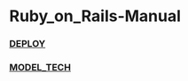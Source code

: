 # Ruby_on_Rails-Manual

### [DEPLOY](https://github.com/Ryoji7k/Ruby_on_Rails-Manual/blob/master/DEPLOY.md)

### [MODEL_TECH](https://github.com/Ryoji7k/Ruby_on_Rails-Manual/blob/master/MODEL_TECH.md)
